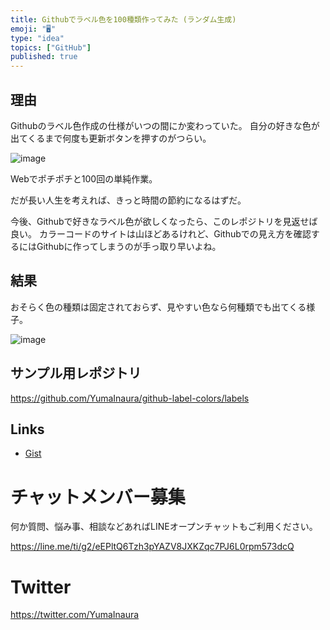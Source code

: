 ```yaml
---
title: Githubでラベル色を100種類作ってみた (ランダム生成)
emoji: "🖥"
type: "idea"
topics: ["GitHub"]
published: true
---
```



## 理由

Githubのラベル色作成の仕様がいつの間にか変わっていた。
自分の好きな色が出てくるまで何度も更新ボタンを押すのがつらい。

![image](https://user-images.githubusercontent.com/13635059/44372250-ff42c280-a51d-11e8-814b-d06d4f52b819.png)

Webでポチポチと100回の単純作業。

だが長い人生を考えれば、きっと時間の節約になるはずだ。

今後、Githubで好きなラベル色が欲しくなったら、このレポジトリを見返せば良い。
カラーコードのサイトは山ほどあるけれど、Githubでの見え方を確認するにはGithubに作ってしまうのが手っ取り早いよね。


## 結果

おそらく色の種類は固定されておらず、見やすい色なら何種類でも出てくる様子。

![image](https://user-images.githubusercontent.com/13635059/44372210-d6223200-a51d-11e8-83a0-c8dc201b0439.png)

## サンプル用レポジトリ

https://github.com/YumaInaura/github-label-colors/labels

## Links

- [Gist](https://gist.github.com/YumaInaura/dc637cc22b0c5e400a9fe0b3e5bbcbee)








<!-- Update From Qiita API -->

# チャットメンバー募集


何か質問、悩み事、相談などあればLINEオープンチャットもご利用ください。

https://line.me/ti/g2/eEPltQ6Tzh3pYAZV8JXKZqc7PJ6L0rpm573dcQ





# Twitter


https://twitter.com/YumaInaura


<!-- Update From Qiita API -->


